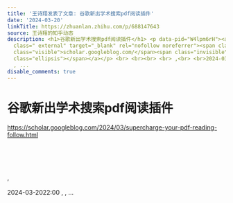 ```yaml
---
title: '王诗翔发表了文章: 谷歌新出学术搜索pdf阅读插件'
date: '2024-03-20'
linkTitle: https://zhuanlan.zhihu.com/p/688147643
source: 王诗翔的知乎动态
description: <h1>谷歌新出学术搜索pdf阅读插件</h1> <p data-pid="W4lpm6rH"><a href="https://scholar.googleblog.com/2024/03/supercharge-your-pdf-reading-follow.html"
  class=" external" target="_blank" rel="nofollow noreferrer"><span class="invisible">https://</span><span
  class="visible">scholar.googleblog.com/</span><span class="invisible">2024/03/supercharge-your-pdf-reading-follow.html</span><span
  class="ellipsis"></span></a></p> <br> <br><br> <br> ,<br> <br>2024-03-2022:00 ,
  , ...
disable_comments: true
---
```

<h1>谷歌新出学术搜索pdf阅读插件</h1> <p data-pid="W4lpm6rH"><a href="https://scholar.googleblog.com/2024/03/supercharge-your-pdf-reading-follow.html" class=" external" target="_blank" rel="nofollow noreferrer"><span class="invisible">https://</span><span class="visible">scholar.googleblog.com/</span><span class="invisible">2024/03/supercharge-your-pdf-reading-follow.html</span><span class="ellipsis"></span></a></p> <br> <br><br> <br> ,<br> <br>2024-03-2022:00 , , ...